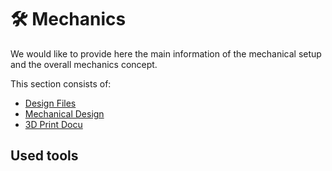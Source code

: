 # :hammer_and_wrench: Mechanics

We would like to provide here the main information of the mechanical setup and the overall mechanics concept.

This section consists of:

* [Design Files](./designFiles.md)
* [Mechanical Design](./mechanicalDesign.md)
* [3D Print Docu](./printDocumentation.md)

## Used tools